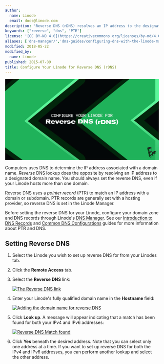 ```yaml
---
author:
  name: Linode
  email: docs@linode.com
description: 'Reverse DNS (rDNS) resolves an IP address to the designated domain name. This guide will teach you how to set it up.'
keywords: ["reverse", "dns", "PTR"]
license: '[CC BY-ND 4.0](https://creativecommons.org/licenses/by-nd/4.0)'
aliases: ['dns-manager/','dns-guides/configuring-dns-with-the-linode-manager/','networking/dns/setting-reverse-dns/','networking/Setting-Up-Reverse-DNS-Lookup/','networking/configure-your-linode-for-reverse-dns/']
modified: 2018-05-22
modified_by:
  name: Linode
published: 2015-07-09
title: Configure Your Linode for Reverse DNS (rDNS)
---
```


![Configure Your Linode for Reverse DNS (rDNS)](configure-your-linode-reverse-dns.jpg)

Computers uses DNS to determine the IP address associated with a domain name. *Reverse* DNS lookup does the opposite by resolving an IP address to a designated domain name. You should always set the reverse DNS, even if your Linode hosts more than one domain.

Reverse DNS uses a *pointer record* (PTR) to match an IP address with a domain or subdomain. PTR records are generally set with a hosting provider, so reverse DNS is set in the Linode Manager.

Before setting the reverse DNS for your Linode, configure your domain zone and DNS records through Linode's [DNS Manager](/docs/networking/dns/dns-manager/). See our [Introduction to DNS Records](/docs/networking/dns/dns-records-an-introduction/) and [Common DNS Configurations](/docs/networking/dns/common-dns-configurations/) guides for more information about PTR and DNS.

## Setting Reverse DNS

1.  Select the Linode you wish to set up reverse DNS for from your Linodes tab.
2.  Click the **Remote Access** tab.
3.  Select the **Reverse DNS** link:

    [![The Reverse DNS link](/docs/assets/1709-remoteaccess_reversedns.png)](/docs/assets/1709-remoteaccess_reversedns.png)

4.  Enter your Linode's fully qualified domain name in the **Hostname** field:

    [![Adding the domain name for reverse DNS](/docs/assets/1706-ptr_lookup_marked.png)](/docs/assets/1706-ptr_lookup_marked.png)

5.  Click **Look up**. A message will appear indicating that a match has been found for both your IPv4 and IPv6 addresses:

    [![Reverse DNS Match found](/docs/assets/1707-ptr_lookup_match_found.png)](/docs/assets/1707-ptr_lookup_match_found.png)

6.  Click **Yes** beneath the desired address. Note that you can select only one address at a time. If you want to set up reverse DNS for both the IPv4 and IPv6 addresses, you can perform another lookup and select the other address.
